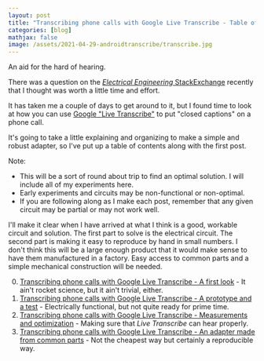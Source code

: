 ```yaml
---
layout: post
title: "Transcribing phone calls with Google Live Transcribe - Table of Contents"
categories: [blog]
mathjax: false
image: /assets/2021-04-29-androidtranscribe/transcribe.jpg
---
```

An aid for the hard of hearing.

There was a question on the [*Electrical Engineering* StackExchange](https://electronics.stackexchange.com/) recently that I thought was worth a little time and effort.

It has taken me a couple of days to get around to it, but I found time to look at how you can use [Google "Live Transcribe"](https://play.google.com/store/apps/details?id=com.google.audio.hearing.visualization.accessibility.scribe&hl=en&gl=US) to put "closed captions" on a phone call.

It's going to take a little explaining and organizing to make a simple and robust adapter, so I've put up a table of contents along with the first post.

Note:
- This will be a sort of round about trip to find an optimal solution. I will include all of my experiments here.
- Early experiments and circuits may be non-functional or non-optimal.
- If you are following along as I make each post, remember that any given circuit may be partial or may not work well.

I'll make it clear when I have arrived at what I think is a good, workable circuit and solution.
The first part to solve is the electrical circuit.  The second part is making it easy to reproduce by hand in small numbers.  I don't think this will be a large enough product that it would make sense to have them manufactured in a factory.  Easy access to common parts and a simple mechanical construction will be needed.

0. [Transcribing phone calls with Google Live Transcribe - A first look](androidtranscribe1) - It ain't rocket science, but it ain't trivial, either.
1. [Transcribing phone calls with Google Live Transcribe - A prototype and a test](androidtranscribe2) - Electrically functional, but not quite ready for prime time.
2. [Transcribing phone calls with Google Live Transcribe - Measurements and optimization](androidtranscribe3) - Making sure that *Live Transcribe* can hear properly.
2. [Transcribing phone calls with Google Live Transcribe - An adapter made from common parts](androidtranscribe4) - Not the cheapest way but certainly a reproducible way.
